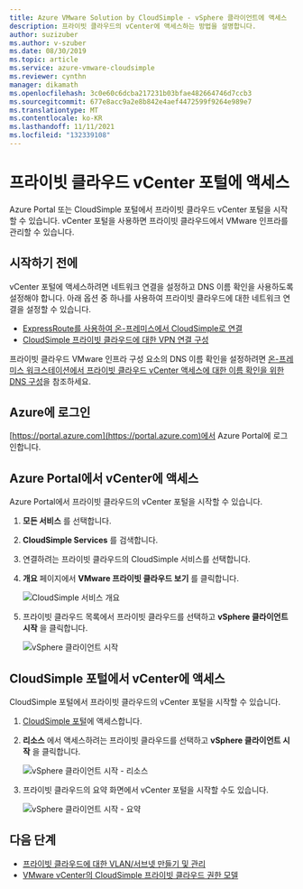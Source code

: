 ```yaml
---
title: Azure VMware Solution by CloudSimple - vSphere 클라이언트에 액세스
description: 프라이빗 클라우드의 vCenter에 액세스하는 방법을 설명합니다.
author: suzizuber
ms.author: v-szuber
ms.date: 08/30/2019
ms.topic: article
ms.service: azure-vmware-cloudsimple
ms.reviewer: cynthn
manager: dikamath
ms.openlocfilehash: 3c0e60c6dcba217231b03bfae482664746d7ccb3
ms.sourcegitcommit: 677e8acc9a2e8b842e4aef4472599f9264e989e7
ms.translationtype: MT
ms.contentlocale: ko-KR
ms.lasthandoff: 11/11/2021
ms.locfileid: "132339108"
---
```

# <a name="access-your-private-cloud-vcenter-portal"></a>프라이빗 클라우드 vCenter 포털에 액세스

Azure Portal 또는 CloudSimple 포털에서 프라이빗 클라우드 vCenter 포털을 시작할 수 있습니다.  vCenter 포털을 사용하면 프라이빗 클라우드에서 VMware 인프라를 관리할 수 있습니다.

## <a name="before-you-begin"></a>시작하기 전에

vCenter 포털에 액세스하려면 네트워크 연결을 설정하고 DNS 이름 확인을 사용하도록 설정해야 합니다.  아래 옵션 중 하나를 사용하여 프라이빗 클라우드에 대한 네트워크 연결을 설정할 수 있습니다.

* [ExpressRoute를 사용하여 온-프레미스에서 CloudSimple로 연결](on-premises-connection.md)
* [CloudSimple 프라이빗 클라우드에 대한 VPN 연결 구성](set-up-vpn.md)

프라이빗 클라우드 VMware 인프라 구성 요소의 DNS 이름 확인을 설정하려면 [온-프레미스 워크스테이션에서 프라이빗 클라우드 vCenter 액세스에 대한 이름 확인을 위한 DNS 구성](on-premises-dns-setup.md)을 참조하세요.

## <a name="sign-in-to-azure"></a>Azure에 로그인

[https://portal.azure.com](https://portal.azure.com)에서 Azure Portal에 로그인합니다.

## <a name="access-vcenter-from-azure-portal"></a>Azure Portal에서 vCenter에 액세스

Azure Portal에서 프라이빗 클라우드의 vCenter 포털을 시작할 수 있습니다.

1. **모든 서비스** 를 선택합니다.

2. **CloudSimple Services** 를 검색합니다.

3. 연결하려는 프라이빗 클라우드의 CloudSimple 서비스를 선택합니다.

4. **개요** 페이지에서 **VMware 프라이빗 클라우드 보기** 를 클릭합니다.

    ![CloudSimple 서비스 개요](media/cloudsimple-service-overview.png)

5. 프라이빗 클라우드 목록에서 프라이빗 클라우드를 선택하고 **vSphere 클라이언트 시작** 을 클릭합니다.

    ![vSphere 클라이언트 시작](media/cloudsimple-service-launch-vsphere-client.png)

## <a name="access-vcenter-from-cloudsimple-portal"></a>CloudSimple 포털에서 vCenter에 액세스

CloudSimple 포털에서 프라이빗 클라우드의 vCenter 포털을 시작할 수 있습니다.

1. [CloudSimple 포털](access-cloudsimple-portal.md)에 액세스합니다.

2. **리소스** 에서 액세스하려는 프라이빗 클라우드를 선택하고 **vSphere 클라이언트 시작** 을 클릭합니다.

    ![vSphere 클라이언트 시작 - 리소스](media/cloudsimple-portal-resources-launch-vcenter.png)

3. 프라이빗 클라우드의 요약 화면에서 vCenter 포털을 시작할 수도 있습니다.

    ![vSphere 클라이언트 시작 - 요약](media/cloudsimple-resources-summary-launch-vcenter.png)

## <a name="next-steps"></a>다음 단계

* [프라이빗 클라우드에 대한 VLAN/서브넷 만들기 및 관리](create-vlan-subnet.md)
* [VMware vCenter의 CloudSimple 프라이빗 클라우드 권한 모델](learn-private-cloud-permissions.md)